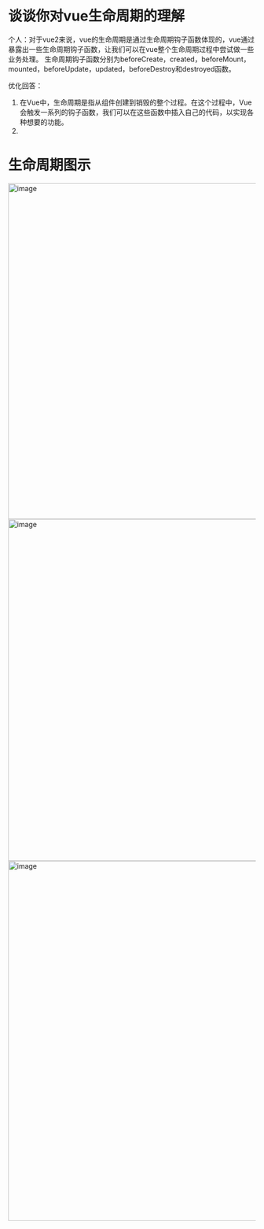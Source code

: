 # 谈谈你对vue生命周期的理解
个人：对于vue2来说，vue的生命周期是通过生命周期钩子函数体现的，vue通过暴露出一些生命周期钩子函数，让我们可以在vue整个生命周期过程中尝试做一些业务处理。
生命周期钩子函数分别为beforeCreate，created，beforeMount，mounted，beforeUpdate，updated，beforeDestroy和destroyed函数。

优化回答：
1. 在Vue中，生命周期是指从组件创建到销毁的整个过程。在这个过程中，Vue会触发一系列的钩子函数，我们可以在这些函数中插入自己的代码，以实现各种想要的功能。
2. 

# 生命周期图示
<img width="683" alt="image" src="https://github.com/user-attachments/assets/7a962ce7-2aa1-4687-b74b-bef9058beb0f">
<img width="695" alt="image" src="https://github.com/user-attachments/assets/b8a4619c-3a04-439b-8998-20385deecf50">
<img width="732" alt="image" src="https://github.com/user-attachments/assets/74476b0a-ff6d-4849-9425-844ea69c2e05">





